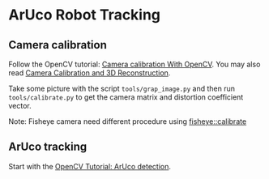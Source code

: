 # ArUco Robot Tracking

## Camera calibration

Follow the OpenCV tutorial: [Camera calibration With OpenCV](https://docs.opencv.org/2.4/doc/tutorials/calib3d/camera_calibration/camera_calibration.html).
You may also read [Camera Calibration and 3D Reconstruction](https://docs.opencv.org/2.4/modules/calib3d/doc/camera_calibration_and_3d_reconstruction.html).

Take some picture with the script `tools/grap_image.py` and then run `tools/calibrate.py` to get the camera matrix and distortion coefficient vector.

Note: Fisheye camera need different procedure using [fisheye::calibrate](https://docs.opencv.org/2.4/modules/calib3d/doc/camera_calibration_and_3d_reconstruction.html?highlight=calibratecamera#fisheye-calibrate)

## ArUco tracking

Start with the [OpenCV Tutorial: ArUco detection](https://docs.opencv.org/master/d5/dae/tutorial_aruco_detection.html).
